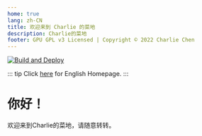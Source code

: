 ```yaml
---
home: true
lang: zh-CN
title: 欢迎来到 Charlie 的菜地
description: Charlie的菜地
footer: GPU GPL v3 Licensed | Copyright © 2022 Charlie Chen
---
```

[![Build and Deploy](https://github.com/bsmsnd/charliechen/actions/workflows/vuepress-deploy.yml/badge.svg)](https://github.com/bsmsnd/charliechen/actions/workflows/vuepress-deploy.yml)

::: tip
Click [here](/en/) for English Homepage.
:::

# 你好！

欢迎来到Charlie的菜地，请随意转转。

